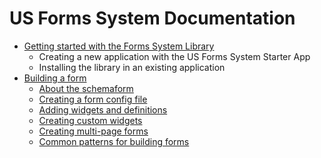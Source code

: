 # US Forms System Documentation

- [Getting started with the Forms System Library](getting-started/README.md)
  - Creating a new application with the US Forms System Starter App
  - Installing the library in an existing application
- [Building a form](building-a-form/README.md)
  - [About the schemaform](building-a-form/about-the-json-schema-standard-and-react-jsonschema-form.md)
  - [Creating a form config file](building-a-form/creating-a-form-config-file.md)
  - [Adding widgets and definitions](building-a-form/adding-widgets-and-definitions.md)
  - [Creating custom widgets](building-a-form/creating-custom-widgets.md)
  - [Creating multi-page forms](building-a-form/creating-multi-page-forms.md)
  - [Common patterns for building forms](building-a-form/common-patterns-for-building-forms.md)
